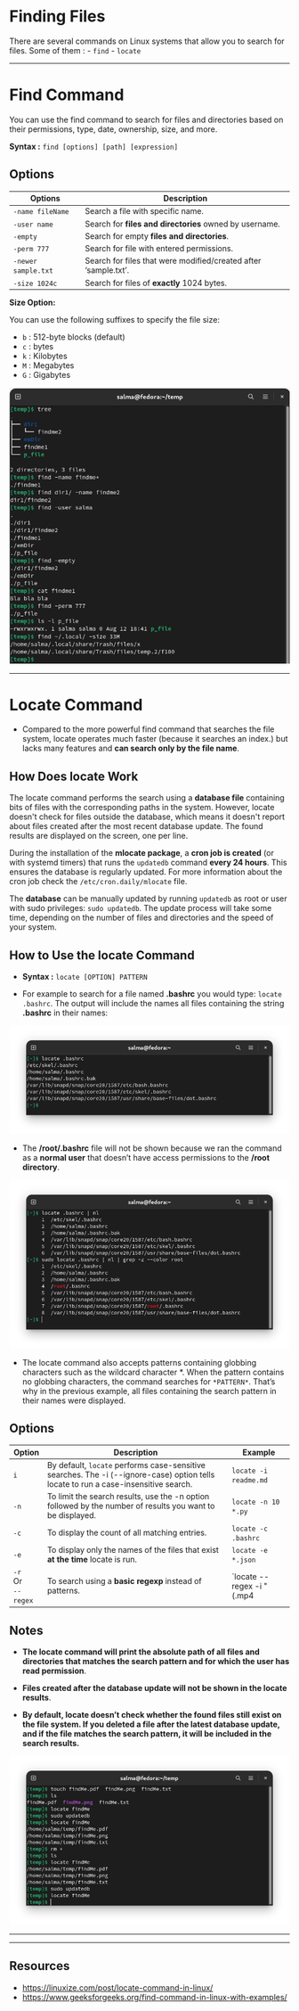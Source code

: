 # Finding Files

There are several commands on Linux systems that allow you to search for files. Some of them :
    - `find`
    - `locate`

--------------------------------------------------

# Find Command

You can use the find command to search for files and directories based on their permissions, type, date, ownership, size, and more. 

**Syntax :** `find [options] [path] [expression]`

## Options 

| Options             | Description                                                     |
|---------------------|-----------------------------------------------------------------|
|`-name fileName`     | Search a file with specific name.                               |
|`-user name `        | Search for **files and directories** owned by username.         |
|`-empty`             | Search for empty **files and directories**.                     |
|`-perm 777 `         | Search for file with entered permissions.                       |
|`-newer sample.txt`  | Search for files that were modified/created after ‘sample.txt’. |
|`-size 1024c `       | Search for files of **exactly** 1024 bytes.                     |

**Size Option:**

You can use the following suffixes to specify the file size:

  - `b` : 512-byte blocks (default)
  - `c` : bytes
  - `k` : Kilobytes
  - `M` : Megabytes
  - `G` : Gigabytes

![Examples](imgs/find.png)

------------------------------------------------

# Locate Command 

- Compared to the more powerful find command that searches the file system, locate operates much faster (because it searches an index.) but lacks many features and **can search only by the file name**.

## How Does locate Work

The locate command performs the search using a **database file** containing bits of files with the corresponding paths in the system. However, locate doesn't check for files outside the database, which means it doesn't report about files created after the most recent database update. The found results are displayed on the screen, one per line.

During the installation of the **mlocate package**, a **cron job is created** (or with systemd timers) that runs the `updatedb` command **every 24 hours**. This ensures the database is regularly updated. For more information about the cron job check the `/etc/cron.daily/mlocate` file.

The **database** can be manually updated by running `updatedb` as root or user with sudo privileges: `sudo updatedb`. The update process will take some time, depending on the number of files and directories and the speed of your system.

## How to Use the locate Command

- **Syntax :** `locate [OPTION] PATTERN`

- For example to search for a file named **.bashrc** you would type: `locate .bashrc`. The output will include the names all files containing the string **.bashrc** in their names:

![Example](imgs/locate.png)

- The **/root/.bashrc** file will not be shown because we ran the command as a **normal user** that doesn’t have access permissions to the **/root directory**.

![Example](imgs/sudo-locate.png)

- The locate command also accepts patterns containing globbing characters such as the wildcard character *. When the pattern contains no globbing characters, the command searches for `*PATTERN*`. That’s why in the previous example, all files containing the search pattern in their names were displayed.


## Options

| Option | Description | Example |
|--------|-------------|---------|
|  `i`   |By default, `locate` performs case-sensitive searches. The -i (--ignore-case) option tells locate to run a case-insensitive search. | `locate -i readme.md` |
| `-n`   | To limit the search results, use the -n option followed by the number of results you want to be displayed.| `locate -n 10 *.py`|
| `-c`   | To display the count of all matching entries. |`locate -c .bashrc` | 
| `-e`   | To display only the names of the files that exist **at the time** locate is run. |`locate -e *.json` |
| `-r` <br> Or <br> `--regex`   | To search using a **basic regexp** instead of patterns.|`locate --regex -i "(\.mp4|\.avi)"`| 


## Notes 

- **The locate command will print the absolute path of all files and directories that matches the search pattern and for which the user has read permission**.

- **Files created after the database update will not be shown in the locate results**.

- **By default, locate doesn’t check whether the found files still exist on the file system. If you deleted a file after the latest database update, and if the file matches the search pattern, it will be included in the search results.**


![Example](imgs/exampleNotes.png)

------------------------------------------------
------------------------------------------------

## Resources

- https://linuxize.com/post/locate-command-in-linux/
- https://www.geeksforgeeks.org/find-command-in-linux-with-examples/